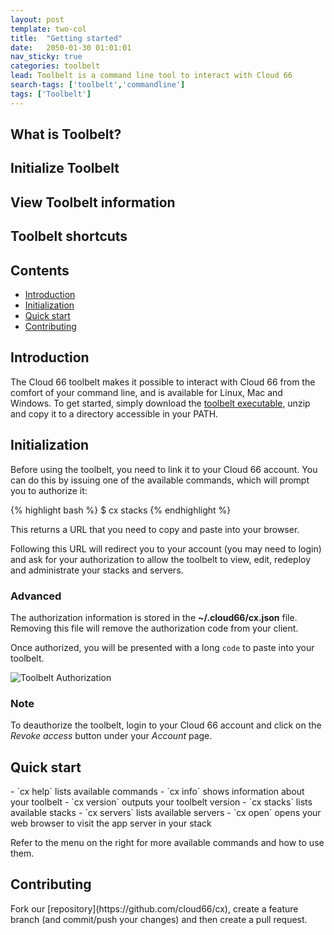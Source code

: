 ```yaml
---
layout: post
template: two-col
title:  "Getting started"
date:   2050-01-30 01:01:01
nav_sticky: true
categories: toolbelt
lead: Toolbelt is a command line tool to interact with Cloud 66
search-tags: ['toolbelt','commandline']
tags: ['Toolbelt']
---
```


## What is Toolbelt?
## Initialize Toolbelt
## View Toolbelt information
## Toolbelt shortcuts

<h2>Contents</h2>
<ul class="page-toc">
	<li>
		<a href="#intro">Introduction</a>
	</li>
	<li>
		<a href="#init">Initialization</a>
	</li>
	<li>
		<a href="#quick">Quick start</a>
	</li>
	<li>
		<a href="#contrib">Contributing</a>
	</li>
</ul>

<h2 id="intro">Introduction</h2>

The Cloud 66 toolbelt makes it possible to interact with Cloud 66 from the comfort of your command line, and is available for Linux, Mac and Windows. To get started, simply download the <a href="https://app.cloud66.com/toolbelt" target="_blank">toolbelt executable</a>, unzip and copy it to a directory accessible in your PATH.

<h2 id="init">Initialization</h2>
Before using the toolbelt, you need to link it to your Cloud 66 account. You can do this by issuing one of the available commands, which will prompt you to authorize it:

{% highlight bash %}
$ cx stacks
{% endhighlight %}

This returns a URL that you need to copy and paste into your browser.

Following this URL will redirect you to your account (you may need to login) and ask for your authorization to allow the toolbelt to view, edit, redeploy and administrate your stacks and servers.

<div class="notice">
	<h3>Advanced</h3>
    <p>The authorization information is stored in the <b>~/.cloud66/cx.json</b> file. Removing this file will remove the authorization code from your client.</p>
</div>

Once authorized, you will be presented with a long `code` to paste into your toolbelt.

![Toolbelt Authorization](http://cdn.cloud66.com/images/help/toolbelt_authorization.png)

<div class="notice notice-warning">
	<h3>Note</h3>
    <p>To deauthorize the toolbelt, login to your Cloud 66 account and click on the <i>Revoke access</i> button under your <i>Account</i> page.</p>
</div>

<h2 id="quick">Quick start</h2>
- `cx help` lists available commands
- `cx info` shows information about your toolbelt
- `cx version` outputs your toolbelt version
- `cx stacks` lists available stacks
- `cx servers` lists available servers
- `cx open` opens your web browser to visit the app server in your stack

Refer to the menu on the right for more available commands and how to use them.

<h2 id="contrib">Contributing</h2>
Fork our [repository](https://github.com/cloud66/cx), create a feature branch (and commit/push your changes) and then create a pull request.

